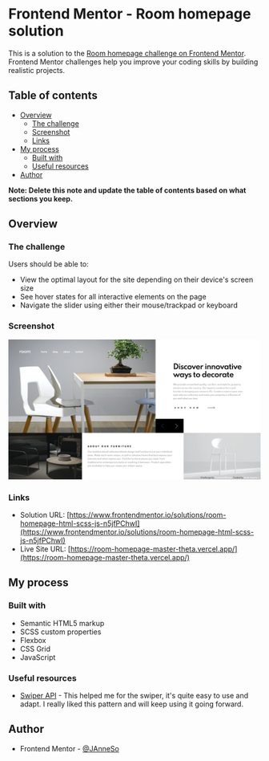 # Frontend Mentor - Room homepage solution

This is a solution to the [Room homepage challenge on Frontend Mentor](https://www.frontendmentor.io/challenges/room-homepage-BtdBY_ENq). Frontend Mentor challenges help you improve your coding skills by building realistic projects. 

## Table of contents

- [Overview](#overview)
  - [The challenge](#the-challenge)
  - [Screenshot](#screenshot)
  - [Links](#links)
- [My process](#my-process)
  - [Built with](#built-with)
  - [Useful resources](#useful-resources)
- [Author](#author)

**Note: Delete this note and update the table of contents based on what sections you keep.**

## Overview

### The challenge

Users should be able to:

- View the optimal layout for the site depending on their device's screen size
- See hover states for all interactive elements on the page
- Navigate the slider using either their mouse/trackpad or keyboard

### Screenshot

![](sources/Screenshot_Room-homepage.png)

### Links

- Solution URL: [https://www.frontendmentor.io/solutions/room-homepage-html-scss-js-n5jfPChwI](https://www.frontendmentor.io/solutions/room-homepage-html-scss-js-n5jfPChwI)
- Live Site URL: [https://room-homepage-master-theta.vercel.app/](https://room-homepage-master-theta.vercel.app/)

## My process

### Built with

- Semantic HTML5 markup
- SCSS custom properties
- Flexbox
- CSS Grid
- JavaScript


### Useful resources

- [Swiper API](https://swiperjs.com/swiper-api) - This helped me for the swiper, it's quite easy to use and adapt. I really liked this pattern and will keep using it going forward.


## Author

- Frontend Mentor - [@JAnneSo](https://www.frontendmentor.io/profile/JAnneSo)

